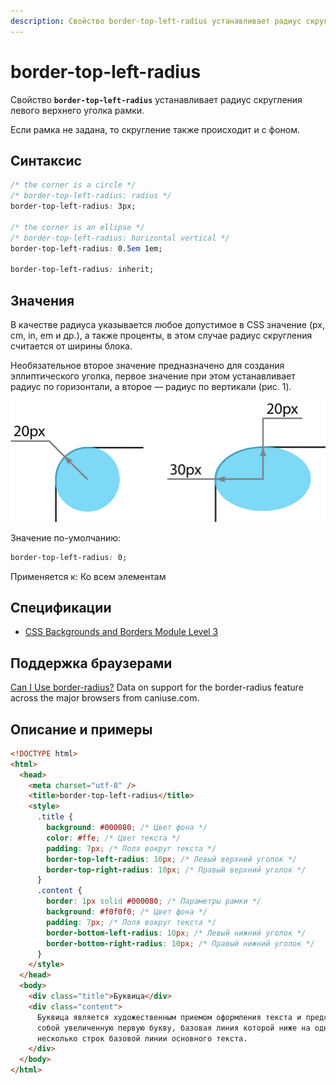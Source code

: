 ```yaml
---
description: Свойство border-top-left-radius устанавливает радиус скругления левого верхнего уголка рамки
---
```


# border-top-left-radius

Свойство **`border-top-left-radius`** устанавливает радиус скругления левого верхнего уголка рамки.

Если рамка не задана, то скругление также происходит и с фоном.

## Синтаксис

```css
/* the corner is a circle */
/* border-top-left-radius: radius */
border-top-left-radius: 3px;

/* the corner is an ellipse */
/* border-top-left-radius: horizontal vertical */
border-top-left-radius: 0.5em 1em;

border-top-left-radius: inherit;
```

## Значения

В качестве радиуса указывается любое допустимое в CSS значение (px, cm, in, em и др.), а также проценты, в этом случае радиус скругления считается от ширины блока.

Необязательное второе значение предназначено для создания эллиптического уголка, первое значение при этом устанавливает радиус по горизонтали, а второе — радиус по вертикали (рис. 1).

![Рис. 1. Радиус скругления для создания разных типов уголков](css_border-top-left-radius_1.png)

Значение по-умолчанию:

```css
border-top-left-radius: 0;
```

Применяется к: Ко всем элементам

## Спецификации

- [CSS Backgrounds and Borders Module Level 3](http://dev.w3.org/csswg/css3-background/#border-top-left-radius)

## Поддержка браузерами

<p class="ciu_embed" data-feature="border-radius" data-periods="future_1,current,past_1,past_2">
  <a href="http://caniuse.com/#feat=border-radius">Can I Use border-radius?</a> Data on support for the border-radius feature across the major browsers from caniuse.com.
</p>

## Описание и примеры

```html
<!DOCTYPE html>
<html>
  <head>
    <meta charset="utf-8" />
    <title>border-top-left-radius</title>
    <style>
      .title {
        background: #000080; /* Цвет фона */
        color: #ffe; /* Цвет текста */
        padding: 7px; /* Поля вокруг текста */
        border-top-left-radius: 10px; /* Левый верхний уголок */
        border-top-right-radius: 10px; /* Правый верхний уголок */
      }
      .content {
        border: 1px solid #000080; /* Параметры рамки */
        background: #f0f0f0; /* Цвет фона */
        padding: 7px; /* Поля вокруг текста */
        border-bottom-left-radius: 10px; /* Левый нижний уголок */
        border-bottom-right-radius: 10px; /* Правый нижний уголок */
      }
    </style>
  </head>
  <body>
    <div class="title">Буквица</div>
    <div class="content">
      Буквица является художественным приемом оформления текста и представляет
      собой увеличенную первую букву, базовая линия которой ниже на одну или
      несколько строк базовой линии основного текста.
    </div>
  </body>
</html>
```
